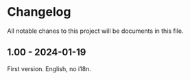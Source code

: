 # Changelog

All notable chanes to this project will be documents in this file.

## 1.00 - 2024-01-19

First version. English, no i18n.
